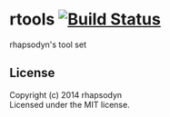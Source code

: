 # rtools [![Build Status](https://secure.travis-ci.org/rhapsodyn/rtools.png?branch=master)](http://travis-ci.org/rhapsodyn/rtools)

rhapsodyn's tool set

## License
Copyright (c) 2014 rhapsodyn  
Licensed under the MIT license.
